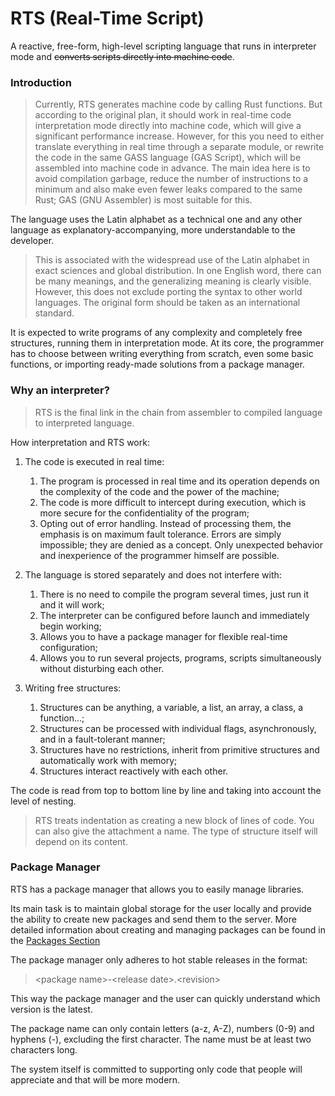 # RTS (Real-Time Script)
A reactive, free-form, high-level scripting language that runs in interpreter mode and ~~converts scripts directly into machine code~~.

### Introduction
> Currently, RTS generates machine code by calling Rust functions. But according to the original plan, it should work in real-time code interpretation mode directly into machine code, which will give a significant performance increase. However, for this you need to either translate everything in real time through a separate module, or rewrite the code in the same GASS language (GAS Script), which will be assembled into machine code in advance. The main idea here is to avoid compilation garbage, reduce the number of instructions to a minimum and also make even fewer leaks compared to the same Rust; GAS (GNU Assembler) is most suitable for this.

The language uses the Latin alphabet as a technical one and any other language as explanatory-accompanying, more understandable to the developer.
> This is associated with the widespread use of the Latin alphabet in exact sciences and global distribution. In one English word, there can be many meanings, and the generalizing meaning is clearly visible. However, this does not exclude porting the syntax to other world languages. The original form should be taken as an international standard.

It is expected to write programs of any complexity and completely free structures, running them in interpretation mode. At its core, the programmer has to choose between writing everything from scratch, even some basic functions, or importing ready-made solutions from a package manager.

### Why an interpreter?
> RTS is the final link in the chain from assembler to compiled language to interpreted language.

How interpretation and RTS work:

1. The code is executed in real time:
   1. The program is processed in real time and its operation depends on the complexity of the code and the power of the machine;
   2. The code is more difficult to intercept during execution, which is more secure for the confidentiality of the program;
   3. Opting out of error handling. Instead of processing them, the emphasis is on maximum fault tolerance. Errors are simply impossible; they are denied as a concept. Only unexpected behavior and inexperience of the programmer himself are possible.
   
2. The language is stored separately and does not interfere with:
   1. There is no need to compile the program several times, just run it and it will work;
   2. The interpreter can be configured before launch and immediately begin working;
   3. Allows you to have a package manager for flexible real-time configuration;
   4. Allows you to run several projects, programs, scripts simultaneously without disturbing each other.
   
3. Writing free structures:
   1. Structures can be anything, a variable, a list, an array, a class, a function...;
   2. Structures can be processed with individual flags, asynchronously, and in a fault-tolerant manner;
   3. Structures have no restrictions, inherit from primitive structures and automatically work with memory;
   4. Structures interact reactively with each other.

The code is read from top to bottom line by line and taking into account the level of nesting.
> RTS treats indentation as creating a new block of lines of code. You can also give the attachment a name. The type of structure itself will depend on its content.

### Package Manager
RTS has a package manager that allows you to easily manage libraries.

Its main task is to maintain global storage for the user locally and provide the ability to create new packages and send them to the server. More detailed information about creating and managing packages can be found in the [Packages Section](https://realtime.su/packages)

The package manager only adheres to hot stable releases in the format:

> \<package name>-\<release date>.\<revision>

This way the package manager and the user can quickly understand which version is the latest.

The package name can only contain letters (a-z, A-Z), numbers (0-9) and hyphens (-), excluding the first character. The name must be at least two characters long.

The system itself is committed to supporting only code that people will appreciate and that will be more modern.
